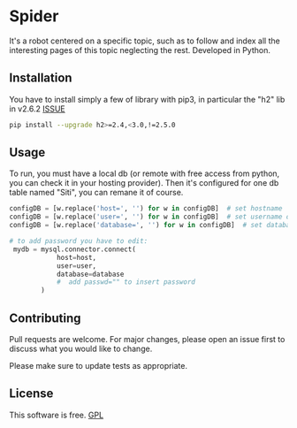 # Spider

It's a robot centered on a specific topic, such as to follow and index all the interesting pages of this topic neglecting the rest. Developed in Python.


## Installation

You have to install simply a few of library with pip3, in particular the "h2" lib in v2.6.2 [ISSUE](https://github.com/python-hyper/hyper-h2/issues/1050#issuecomment-344324820)
```bash
pip install --upgrade h2>=2.4,<3.0,!=2.5.0
```

## Usage
To run, you must have a local db (or remote with free access from python, you can check it in your hosting provider). Then it's configured for one db table named "Siti", you can remane it of course.
```python
configDB = [w.replace('host=', '') for w in configDB]  # set hostname 
configDB = [w.replace('user=', '') for w in configDB]  # set username of db
configDB = [w.replace('database=', '') for w in configDB]  # set database name

# to add password you have to edit:
 mydb = mysql.connector.connect(
            host=host,
            user=user,
            database=database
            #  add passwd="" to insert password
        )

```

## Contributing
Pull requests are welcome. For major changes, please open an issue first to discuss what you would like to change.

Please make sure to update tests as appropriate.

## License
This software is free.
[GPL](http://www.gnu.org/licenses/gpl.html)

